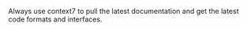 Always use context7 to pull the latest documentation and get the latest code formats and interfaces.